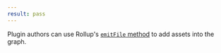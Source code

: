 ```yaml
---
result: pass
---
```


Plugin authors can use Rollup's [`emitFile` method](https://rollupjs.org/guide/en/#thisemitfileemittedfile-emittedchunk--emittedasset--string) to add assets into the graph.
